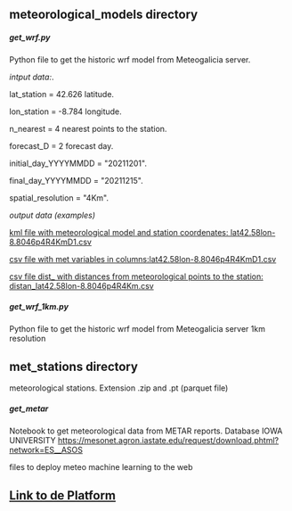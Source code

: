 
## **meteorological_models directory**
##### get_wrf.py
Python file to get the historic wrf model from Meteogalicia server.

*intput data:*.

lat_station = 42.626  latitude.

lon_station = -8.784  longitude.

n_nearest =  4  nearest points to the station.

forecast_D = 2 forecast day.

initial_day_YYYYMMDD = "20211201".

final_day_YYYYMMDD = "20211215".

spatial_resolution = "4Km".

*output data (examples)*

[kml file with meteorological model and station coordenates: lat42.58lon-8.8046p4R4KmD1.csv](https://github.com/granantuin/meteo_ml/blob/main/meteorological_models/lat42.58lon-8.8046p4R4KmD1.csv)

[csv file with met variables in columns:lat42.58lon-8.8046p4R4KmD1.csv](https://github.com/granantuin/meteo_ml/blob/main/meteorological_models/lat42.58lon-8.8046p4R4KmD1.csv)

[csv file dist_ with distances from meteorological points to the station: distan_lat42.58lon-8.8046p4R4Km.csv](https://github.com/granantuin/meteo_ml/blob/main/meteorological_models/distan_lat42.58lon-8.8046p4R4Km.csv)

##### get_wrf_1km.py

Python file to get the historic wrf model from Meteogalicia server 1km resolution

## **met_stations directory**

meteorological stations. Extension .zip and .pt (parquet file)

##### **get_metar**

Notebook to get meteorological data from METAR reports. Database IOWA UNIVERSITY https://mesonet.agron.iastate.edu/request/download.phtml?network=ES__ASOS

files to deploy meteo machine learning to the web
## [Link to de Platform](https://share.streamlit.io/granantuin/meteo_ml/main/operational_st.py)
